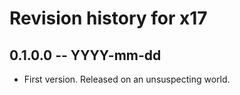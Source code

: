 # Revision history for x17

## 0.1.0.0 -- YYYY-mm-dd

* First version. Released on an unsuspecting world.
